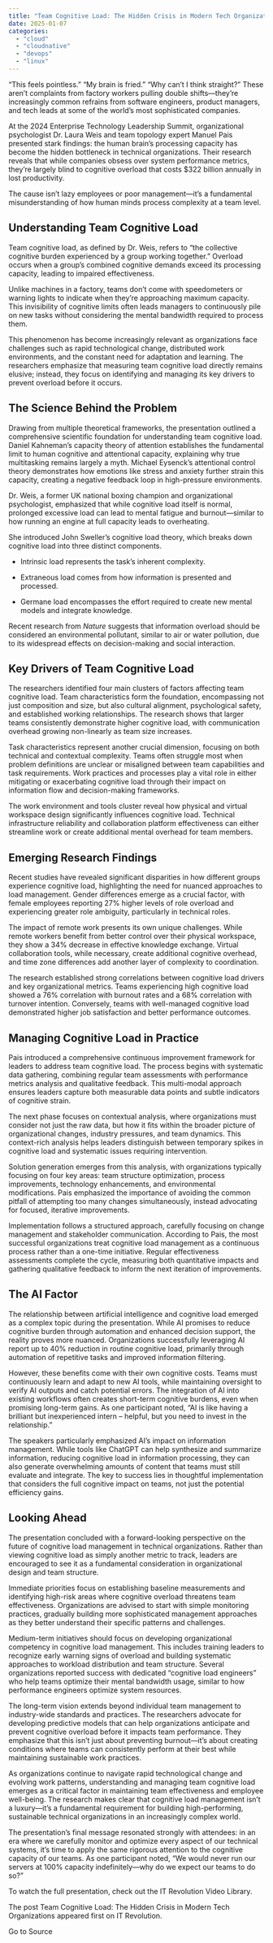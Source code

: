 ```yaml
---
title: "Team Cognitive Load: The Hidden Crisis in Modern Tech Organizations"
date: 2025-01-07
categories: 
  - "cloud"
  - "cloudnative"
  - "devops"
  - "linux"
---
```


“This feels pointless.” “My brain is fried.” “Why can’t I think straight?” These aren’t complaints from factory workers pulling double shifts—they’re increasingly common refrains from software engineers, product managers, and tech leads at some of the world’s most sophisticated companies.

At the 2024 Enterprise Technology Leadership Summit, organizational psychologist Dr. Laura Weis and team topology expert Manuel Pais presented stark findings: the human brain’s processing capacity has become the hidden bottleneck in technical organizations. Their research reveals that while companies obsess over system performance metrics, they’re largely blind to cognitive overload that costs $322 billion annually in lost productivity.

The cause isn’t lazy employees or poor management—it’s a fundamental misunderstanding of how human minds process complexity at a team level.

## **Understanding Team Cognitive Load**

Team cognitive load, as defined by Dr. Weis, refers to “the collective cognitive burden experienced by a group working together.” Overload occurs when a group’s combined cognitive demands exceed its processing capacity, leading to impaired effectiveness.

Unlike machines in a factory, teams don’t come with speedometers or warning lights to indicate when they’re approaching maximum capacity. This invisibility of cognitive limits often leads managers to continuously pile on new tasks without considering the mental bandwidth required to process them.

This phenomenon has become increasingly relevant as organizations face challenges such as rapid technological change, distributed work environments, and the constant need for adaptation and learning. The researchers emphasize that measuring team cognitive load directly remains elusive; instead, they focus on identifying and managing its key drivers to prevent overload before it occurs.

## **The Science Behind the Problem**

Drawing from multiple theoretical frameworks, the presentation outlined a comprehensive scientific foundation for understanding team cognitive load. Daniel Kahneman’s capacity theory of attention establishes the fundamental limit to human cognitive and attentional capacity, explaining why true multitasking remains largely a myth. Michael Eysenck’s attentional control theory demonstrates how emotions like stress and anxiety further strain this capacity, creating a negative feedback loop in high-pressure environments.

Dr. Weis, a former UK national boxing champion and organizational psychologist, emphasized that while cognitive load itself is normal, prolonged excessive load can lead to mental fatigue and burnout—similar to how running an engine at full capacity leads to overheating.

She introduced John Sweller’s cognitive load theory, which breaks down cognitive load into three distinct components.

- Intrinsic load represents the task’s inherent complexity.

- Extraneous load comes from how information is presented and processed.

- Germane load encompasses the effort required to create new mental models and integrate knowledge.

Recent research from _Nature_ suggests that information overload should be considered an environmental pollutant, similar to air or water pollution, due to its widespread effects on decision-making and social interaction.

## **Key Drivers of Team Cognitive Load**

The researchers identified four main clusters of factors affecting team cognitive load. Team characteristics form the foundation, encompassing not just composition and size, but also cultural alignment, psychological safety, and established working relationships. The research shows that larger teams consistently demonstrate higher cognitive load, with communication overhead growing non-linearly as team size increases.

Task characteristics represent another crucial dimension, focusing on both technical and contextual complexity. Teams often struggle most when problem definitions are unclear or misaligned between team capabilities and task requirements. Work practices and processes play a vital role in either mitigating or exacerbating cognitive load through their impact on information flow and decision-making frameworks.

The work environment and tools cluster reveal how physical and virtual workspace design significantly influences cognitive load. Technical infrastructure reliability and collaboration platform effectiveness can either streamline work or create additional mental overhead for team members.

## **Emerging Research Findings**

Recent studies have revealed significant disparities in how different groups experience cognitive load, highlighting the need for nuanced approaches to load management. Gender differences emerge as a crucial factor, with female employees reporting 27% higher levels of role overload and experiencing greater role ambiguity, particularly in technical roles.

The impact of remote work presents its own unique challenges. While remote workers benefit from better control over their physical workspace, they show a 34% decrease in effective knowledge exchange. Virtual collaboration tools, while necessary, create additional cognitive overhead, and time zone differences add another layer of complexity to coordination.

The research established strong correlations between cognitive load drivers and key organizational metrics. Teams experiencing high cognitive load showed a 76% correlation with burnout rates and a 68% correlation with turnover intention. Conversely, teams with well-managed cognitive load demonstrated higher job satisfaction and better performance outcomes.

## **Managing Cognitive Load in Practice**

Pais introduced a comprehensive continuous improvement framework for leaders to address team cognitive load. The process begins with systematic data gathering, combining regular team assessments with performance metrics analysis and qualitative feedback. This multi-modal approach ensures leaders capture both measurable data points and subtle indicators of cognitive strain.

The next phase focuses on contextual analysis, where organizations must consider not just the raw data, but how it fits within the broader picture of organizational changes, industry pressures, and team dynamics. This context-rich analysis helps leaders distinguish between temporary spikes in cognitive load and systematic issues requiring intervention.

Solution generation emerges from this analysis, with organizations typically focusing on four key areas: team structure optimization, process improvements, technology enhancements, and environmental modifications. Pais emphasized the importance of avoiding the common pitfall of attempting too many changes simultaneously, instead advocating for focused, iterative improvements.

Implementation follows a structured approach, carefully focusing on change management and stakeholder communication. According to Pais, the most successful organizations treat cognitive load management as a continuous process rather than a one-time initiative. Regular effectiveness assessments complete the cycle, measuring both quantitative impacts and gathering qualitative feedback to inform the next iteration of improvements.

## **The AI Factor**

The relationship between artificial intelligence and cognitive load emerged as a complex topic during the presentation. While AI promises to reduce cognitive burden through automation and enhanced decision support, the reality proves more nuanced. Organizations successfully leveraging AI report up to 40% reduction in routine cognitive load, primarily through automation of repetitive tasks and improved information filtering.

However, these benefits come with their own cognitive costs. Teams must continuously learn and adapt to new AI tools, while maintaining oversight to verify AI outputs and catch potential errors. The integration of AI into existing workflows often creates short-term cognitive burdens, even when promising long-term gains. As one participant noted, “AI is like having a brilliant but inexperienced intern – helpful, but you need to invest in the relationship.”

The speakers particularly emphasized AI’s impact on information management. While tools like ChatGPT can help synthesize and summarize information, reducing cognitive load in information processing, they can also generate overwhelming amounts of content that teams must still evaluate and integrate. The key to success lies in thoughtful implementation that considers the full cognitive impact on teams, not just the potential efficiency gains.

## **Looking Ahead**

The presentation concluded with a forward-looking perspective on the future of cognitive load management in technical organizations. Rather than viewing cognitive load as simply another metric to track, leaders are encouraged to see it as a fundamental consideration in organizational design and team structure.

Immediate priorities focus on establishing baseline measurements and identifying high-risk areas where cognitive overload threatens team effectiveness. Organizations are advised to start with simple monitoring practices, gradually building more sophisticated management approaches as they better understand their specific patterns and challenges.

Medium-term initiatives should focus on developing organizational competency in cognitive load management. This includes training leaders to recognize early warning signs of overload and building systematic approaches to workload distribution and team structure. Several organizations reported success with dedicated “cognitive load engineers” who help teams optimize their mental bandwidth usage, similar to how performance engineers optimize system resources.

The long-term vision extends beyond individual team management to industry-wide standards and practices. The researchers advocate for developing predictive models that can help organizations anticipate and prevent cognitive overload before it impacts team performance. They emphasize that this isn’t just about preventing burnout—it’s about creating conditions where teams can consistently perform at their best while maintaining sustainable work practices.

As organizations continue to navigate rapid technological change and evolving work patterns, understanding and managing team cognitive load emerges as a critical factor in maintaining team effectiveness and employee well-being. The research makes clear that cognitive load management isn’t a luxury—it’s a fundamental requirement for building high-performing, sustainable technical organizations in an increasingly complex world.

The presentation’s final message resonated strongly with attendees: in an era where we carefully monitor and optimize every aspect of our technical systems, it’s time to apply the same rigorous attention to the cognitive capacity of our teams. As one participant noted, “We would never run our servers at 100% capacity indefinitely—why do we expect our teams to do so?”

To watch the full presentation, check out the IT Revolution Video Library.

The post Team Cognitive Load: The Hidden Crisis in Modern Tech Organizations appeared first on IT Revolution.

Go to Source
